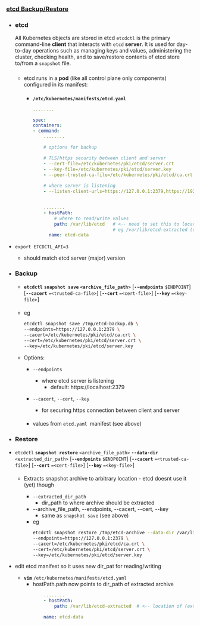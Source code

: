 ### [etcd Backup/Restore](https://kubernetes.io/docs/tasks/administer-cluster/configure-upgrade-etcd/#backing-up-an-etcd-cluster)

- ### etcd

    All Kubernetes objects are stored in etcd
    `etcdctl` is the primary command-line **client** that interacts with `etcd` **server**.
    It is used for day-to-day operations such as managing keys and values, administering the cluster, checking health, and to save/restore contents of etcd store to/from a `snapshot` file. 

    ###
    - etcd runs in a **pod** (like all control plane only components) configured in its manifest:        
        
        ####
        - **`/etc/kubernetes/manifests/etcd.yaml`**

            ```yaml
            ........

            spec:
            containers:
            - command:
                ........

                # options for backup

                # TLS/https security between client and server
                - --cert-file=/etc/kubernetes/pki/etcd/server.crt                           
                - --key-file=/etc/kubernetes/pki/etcd/server.key         
                - --peer-trusted-ca-file=/etc/kubernetes/pki/etcd/ca.crt  
                
                # where server is listening
                - --listen-client-urls=https://127.0.0.1:2379,https://192.168.100.31:2379   


                ........
                - hostPath:
                    # where to read/write values
                    path: /var/lib/etcd   # <-- need to set this to location of (extracted) backup
                                          # eg /var/lib/etcd-extracted (see below)
                  name: etcd-data

            ```


- `export ETCDCTL_API=3`
    - should match etcd server (major) version

- ### Backup

                
    - **`etcdctl`**  **`snapshot save`** **`<archive_file_path>`**
        [**`--endpoints`** `$ENDPOINT`] 
        [**`--cacert`** `=<trusted-ca-file>`] [**`--cert`** `=<cert-file>`] [**`--key`** `=<key-file>`]

    ####
    - eg
        ```sh
        etcdctl snapshot save /tmp/etcd-backup.db \
        --endpoints=https://127.0.0.1:2379 \
        --cacert=/etc/kubernetes/pki/etcd/ca.crt \
        --cert=/etc/kubernetes/pki/etcd/server.crt \
        --key=/etc/kubernetes/pki/etcd/server.key
        ```
    - Options:
        
        - `--endpoints` 
            -   where etcd server is listening
                - default: https://localhost:2379

        - `--cacert`, `--cert`, `--key`
            - for securing https connection between client and server

        ####
        - values from `etcd.yaml `manifest (see above)

- ### Restore

- `etcdctl` **`snapshot restore`** `<archive_file_path>` **`--data-dir`** `<extracted_dir_path>` 
        [**`--endpoints`** `$ENDPOINT`] 
        [**`--cacert`** `=<trusted-ca-file>`] [**`--cert`** `=<cert-file>`] [**`--key`** `=<key-file>`]
    ####
    - Extracts snapshot archive to arbitrary location - etcd doesnt use it (yet) though

        - `--extracted_dir_path`
            - dir_path to where archive should be extracted
        - --archive_file_path, --endpoints, --cacert, --cert, --key
            - same as `snapshot save` (see above)
        - eg
            ```sh
            etcdctl snapshot restore /tmp/etcd-archive --data-dir /var/lib/etcd-extracted \
            --endpoints=https://127.0.0.1:2379 \
            --cacert=/etc/kubernetes/pki/etcd/ca.crt \
            --cert=/etc/kubernetes/pki/etcd/server.crt \
            --key=/etc/kubernetes/pki/etcd/server.key
            ```


-  edit etcd manifest so it uses new dir_pat for reading/writing
  
    - **`vim`** `/etc/kubernetes/manifests/etcd.yaml`
        - hostPath.path now points to dir_path of extracted archive
            ```yaml
                ........
                - hostPath:
                    path: /var/lib/etcd-extracted  # <-- location of (extracted) backup

                name: etcd-data
            ```




